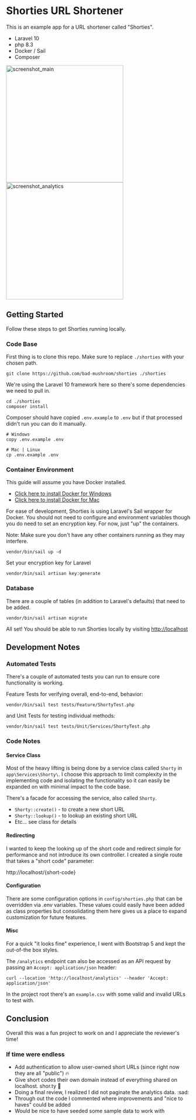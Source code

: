# Shorties URL Shortener

This is an example app for a URL shortener called "Shorties".

* Laravel 10
* php 8.3
* Docker / Sail
* Composer
  
<img width="320" alt="screenshot_main" src="https://github.com/bad-mushroom/shorties/assets/381203/2baf598d-b250-4a6f-b12c-da172b4c5f4b">
<img width="320" alt="screenshot_analytics" src="https://github.com/bad-mushroom/shorties/assets/381203/841564fd-074f-488e-aa23-258cd517ac90">


## Getting Started

Follow these steps to get Shorties running locally.

### Code Base

First thing is to clone this repo. Make sure to replace `./shorties` with your chosen path.

```
git clone https://github.com/bad-mushroom/shorties ./shorties
```

We're using the Laravel 10 framework here so there's some dependencies we need to pull in.

```
cd ./shorties
composer install
```

Composer should have copied `.env.example` to `.env` but if that processed didn't run you can do it manually.

```
# Windows
copy .env.example .env

# Mac | Linux
cp .env.example .env
```

### Container Environment

This guide will assume you have Docker installed.

* [Click here to install Docker for Windows](https://docs.docker.com/desktop/install/windows-install/)
* [Click here to install Docker for Mac](https://docs.docker.com/desktop/install/mac-install/)

For ease of development, Shorties is using Laravel's Sail wrapper for Docker. You should not need to configure and environment variables though you do need to set an encryption key. For now, just "up" the containers.

Note: Make sure you don't have any other containers running as they may interfere.

```
vendor/bin/sail up -d
```

Set your encryption key for Laravel

```
vendor/bin/sail artisan key:generate
```

### Database

There are a couple of tables (in addition to Laravel's defaults) that need to be added.

```
vendor/bin/sail artisan migrate
```


All set! You should be able to run Shorties locally by visiting [http://localhost](http://localhost)


## Development Notes

### Automated Tests

There's a couple of automated tests you can run to ensure core functionality is working.

Feature Tests for verifying overall, end-to-end, behavior:

```
vendor/bin/sail test tests/Feature/ShortyTest.php
```

and Unit Tests for testing individual methods:

```
vendor/bin/sail test tests/Unit/Services/ShortyTest.php
```

### Code Notes

#### Service Class

Most of the heavy lifting is being done by a service class called `Shorty` in `app\Services\Shorty\`. I choose this approach to limit complexity in the implementing code and isolating the functionality so it can easily be expanded on with minimal impact to the code base.

There's a facade for accessing the service, also called `Shorty`.
* `Shorty::create()` - to create a new short URL
* `Shorty::lookup()` - to lookup an existing short URL
* Etc... see class for details

#### Redirecting

I wanted to keep the looking up of the short code and redirect simple for performance and not introduce its own controller. I created a single route that takes a "short code" parameter:

http://localhost/{short-code}

#### Configuration

There are some configuration options in `config/shorties.php` that can be overridden via .env variables. These values could easily have been added as class properties but consolidating them here gives us a place to expand customization for future features.

#### Misc

For a quick "it looks fine" experience, I went with Bootstrap 5 and kept the out-of-the box styles.

The `/analytics` endpoint can also be accessed as an API request by passing an `Accept: application/json` header:

```
curl --location 'http://localhost/analytics' --header 'Accept: application/json'
```

In the project root there's an `example.csv` with some valid and invalid URLs to test with.

## Conclusion

Overall this was a fun project to work on and I appreciate the reviewer's time!

### If time were endless

* Add authentication to allow user-owned short URLs (since right now they are all "public") :fire:
* Give short codes their own domain instead of everything shared on localhost. shor.ty :thinking:
* Doing a final review, I realized I did not paginate the analytics data. :sad:
* Through out the code I commented where improvements and "nice to haves" could be added
* Would be nice to have seeded some sample data to work with


